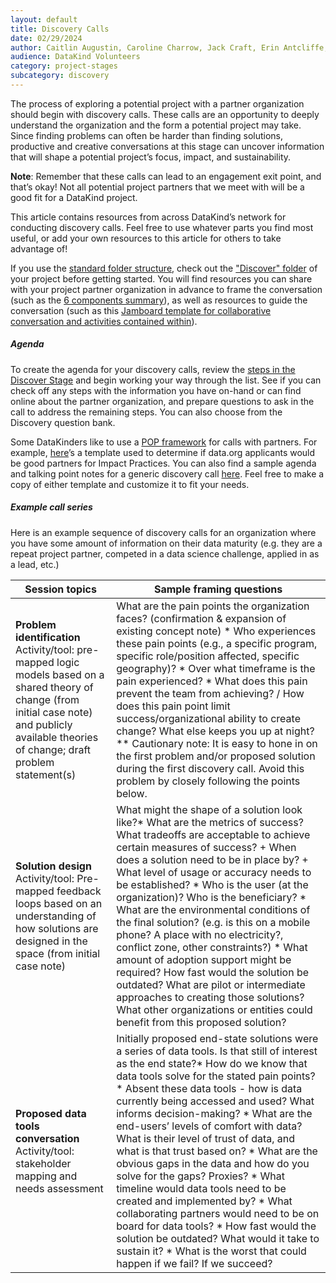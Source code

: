 ```yaml
---
layout: default
title: Discovery Calls
date: 02/29/2024
author: Caitlin Augustin, Caroline Charrow, Jack Craft, Erin Antcliffe, Matthew Harris, Arina Igumenshcheva, Ben Lebovitz, Sebastien Ouellet, Seward Lee, Srivalya Elluru, Dulcie Vousden, Rachel Wells
audience: DataKind Volunteers
category: project-stages
subcategory: discovery
---
```


The process of exploring a potential project with a partner organization should begin with discovery calls. These calls are an opportunity to deeply understand the organization and the form a potential project may take. Since finding problems can often be harder than finding solutions, productive and creative conversations at this stage can uncover information that will shape a potential project’s focus, impact, and sustainability.


**Note**: Remember that these calls can lead to an engagement exit point, and that’s okay! Not all potential project partners that we meet with will be a good fit for a DataKind project.


This article contains resources from across DataKind’s network for conducting discovery calls. Feel free to use whatever parts you find most useful, or add your own resources to this article for others to take advantage of!


If you use the [standard folder structure](/project-stages/discovery/discovery_resources), check out the ["Discover" folder](https://drive.google.com/drive/folders/1OXXV8jg5b9QZLVDfF9H0-_tmhNJ3zI21?usp=sharing) of your project before getting started. You will find resources you can share with your project partner organization in advance to frame the conversation (such as the [6 components summary](https://drive.google.com/file/d/1NgZI1E2yjvVo1JMh1dY5RNtCuFj808OY/view?usp=sharing)), as well as resources to guide the conversation (such as this [Jamboard template for collaborative conversation and activities contained within](https://jamboard.google.com/d/1zbdN8c9tQ3Xn8MFJ2lfxPop1bfFwMDAgqTIHQOfCZOs/viewer?pli=1)).


##### Agenda


To create the agenda for your discovery calls, review the [steps in the Discover Stage](/project-stages/discovery/index) and begin working your way through the list. See if you can check off any steps with the information you have on\-hand or can find online about the partner organization, and prepare questions to ask in the call to address the remaining steps. You can also choose from the Discovery question bank.


Some DataKinders like to use a  [POP framework](http://stproject.org/wp-content/uploads/2014/11/the-fabulous-pop-model.pdf) for calls with partners. For example, [here](https://docs.google.com/document/d/1i5Gdb71eSrVDf6jiTSrYu8NB_G8pXDSUG81roKo5Shg/edit)’s a template used to determine if data.org applicants would be good partners for Impact Practices. You can also find a sample agenda and talking point notes for a generic discovery call [here](https://docs.google.com/document/d/1F-yvrjNpwp62nt4JOT4XHzn00FgiGqUuakhOdDM71Do/edit#heading=h.buax78rrv3hb). Feel free to make a copy of either template and customize it to fit your needs.


##### Example call series


Here is an example sequence of discovery calls for an organization where you have some amount of information on their data maturity (e.g. they are a repeat project partner, competed in a data science challenge, applied in as a lead, etc.)





| Session topics | Sample framing questions |
| --- | --- |
| **Problem identification**  Activity/tool: pre\-mapped logic models based on a shared theory of change (from initial case note) and publicly available theories of change; draft problem statement(s) | What are the pain points the organization faces? (confirmation \& expansion of existing concept note)  * Who experiences these pain points (e.g., a specific program, specific role/position affected, specific geography)? * Over what timeframe is the pain experienced? * What does this pain prevent the team from achieving? / How does this pain point limit success/organizational ability to create change?    What else keeps you up at night?  \*\* Cautionary note: It is easy to hone in on the first problem and/or proposed solution during the first discovery call. Avoid this problem by closely following the points below. |
| **Solution design**  Activity/tool: Pre\-mapped feedback loops based on an understanding of how solutions are designed in the space (from initial case note) | What might the shape of a solution look like?* What are the metrics of success? What tradeoffs are acceptable to achieve certain measures of success? + When does a solution need to be in place by? + What level of usage or accuracy needs to be established?  * Who is the user (at the organization)? Who is the beneficiary? * What are the environmental conditions of the final solution? (e.g. is this on a mobile phone? A place with no electricity?, conflict zone, other constraints?) * What amount of adoption support might be required? How fast would the solution be outdated?    What are pilot or intermediate approaches to creating those solutions?  What other organizations or entities could benefit from this proposed solution? |
| **Proposed data tools conversation**  Activity/tool: stakeholder mapping and needs assessment | Initially proposed end\-state solutions were a series of data tools. Is that still of interest as the end state?* How do we know that data tools solve for the stated pain points? * Absent these data tools \- how is data currently being accessed and used? What informs decision\-making? * What are the end\-users’ levels of comfort with data? What is their level of trust of data, and what is that trust based on? * What are the obvious gaps in the data and how do you solve for the gaps? Proxies? * What timeline would data tools need to be created and implemented by? * What collaborating partners would need to be on board for data tools? * How fast would the solution be outdated? What would it take to sustain it? * What is the worst that could happen if we fail? If we succeed? |
